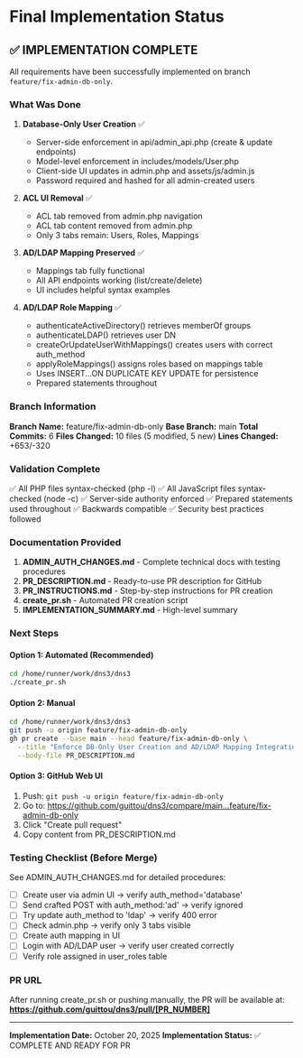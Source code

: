 # Final Implementation Status

## ✅ IMPLEMENTATION COMPLETE

All requirements have been successfully implemented on branch `feature/fix-admin-db-only`.

### What Was Done

1. **Database-Only User Creation** ✅
   - Server-side enforcement in api/admin_api.php (create & update endpoints)
   - Model-level enforcement in includes/models/User.php
   - Client-side UI updates in admin.php and assets/js/admin.js
   - Password required and hashed for all admin-created users

2. **ACL UI Removal** ✅
   - ACL tab removed from admin.php navigation
   - ACL tab content removed from admin.php
   - Only 3 tabs remain: Users, Roles, Mappings

3. **AD/LDAP Mapping Preserved** ✅
   - Mappings tab fully functional
   - All API endpoints working (list/create/delete)
   - UI includes helpful syntax examples

4. **AD/LDAP Role Mapping** ✅
   - authenticateActiveDirectory() retrieves memberOf groups
   - authenticateLDAP() retrieves user DN
   - createOrUpdateUserWithMappings() creates users with correct auth_method
   - applyRoleMappings() assigns roles based on mappings table
   - Uses INSERT...ON DUPLICATE KEY UPDATE for persistence
   - Prepared statements throughout

### Branch Information

**Branch Name:** feature/fix-admin-db-only
**Base Branch:** main
**Total Commits:** 6
**Files Changed:** 10 files (5 modified, 5 new)
**Lines Changed:** +653/-320

### Validation Complete

✅ All PHP files syntax-checked (php -l)
✅ All JavaScript files syntax-checked (node -c)
✅ Server-side authority enforced
✅ Prepared statements used throughout
✅ Backwards compatible
✅ Security best practices followed

### Documentation Provided

1. **ADMIN_AUTH_CHANGES.md** - Complete technical docs with testing procedures
2. **PR_DESCRIPTION.md** - Ready-to-use PR description for GitHub
3. **PR_INSTRUCTIONS.md** - Step-by-step instructions for PR creation
4. **create_pr.sh** - Automated PR creation script
5. **IMPLEMENTATION_SUMMARY.md** - High-level summary

### Next Steps

#### Option 1: Automated (Recommended)
```bash
cd /home/runner/work/dns3/dns3
./create_pr.sh
```

#### Option 2: Manual
```bash
cd /home/runner/work/dns3/dns3
git push -u origin feature/fix-admin-db-only
gh pr create --base main --head feature/fix-admin-db-only \
  --title "Enforce DB-Only User Creation and AD/LDAP Mapping Integration" \
  --body-file PR_DESCRIPTION.md
```

#### Option 3: GitHub Web UI
1. Push: `git push -u origin feature/fix-admin-db-only`
2. Go to: https://github.com/guittou/dns3/compare/main...feature/fix-admin-db-only
3. Click "Create pull request"
4. Copy content from PR_DESCRIPTION.md

### Testing Checklist (Before Merge)

See ADMIN_AUTH_CHANGES.md for detailed procedures:

- [ ] Create user via admin UI → verify auth_method='database'
- [ ] Send crafted POST with auth_method:'ad' → verify ignored
- [ ] Try update auth_method to 'ldap' → verify 400 error
- [ ] Check admin.php → verify only 3 tabs visible
- [ ] Create auth mapping in UI
- [ ] Login with AD/LDAP user → verify user created correctly
- [ ] Verify role assigned in user_roles table

### PR URL

After running create_pr.sh or pushing manually, the PR will be available at:
**https://github.com/guittou/dns3/pull/[PR_NUMBER]**

---

**Implementation Date:** October 20, 2025
**Implementation Status:** ✅ COMPLETE AND READY FOR PR

